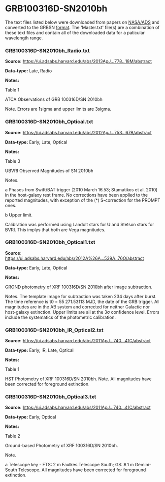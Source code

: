 # GRB100316D-SN2010bh


The text files listed below were downloaded from papers on [NASA/ADS](https://ui.adsabs.harvard.edu) and converted to the GRBSN [format](https://github.com/GabrielF98/GRBSNWebtool/tree/master/Webtool/static/SourceData). The 'Master.txt' file(s) are a combination of these text files and contain all of the downloaded data for a paticular wavelength range.

### GRB100316D-SN2010bh_Radio.txt


**Source:** https://ui.adsabs.harvard.edu/abs/2013ApJ...778...18M/abstract

**Data-type:** Late, Radio

**Notes:**

Table 1

ATCA Observations of GRB 100316D/SN 2010bh

Note. Errors are 1sigma and upper limits are 3sigma.

### GRB100316D-SN2010bh_Optical.txt


**Source:** https://ui.adsabs.harvard.edu/abs/2012ApJ...753...67B/abstract

**Data-type:** Early, Late, Optical

**Notes:**

Table 3

UBVRI Observed Magnitudes of SN 2010bh

Notes.

a Phases from Swift/BAT trigger (2010 March 16.53; Stamatikos et al. 2010) in the host-galaxy rest frame. No corrections have been applied to the reported magnitudes, with exception of the (*) S-correction for the PROMPT ones.

b Upper limit.

Calibration was performed using Landolt stars for U and Stetson stars for BVRI. This implys that both are Vega magnitudes.

### GRB100316D-SN2010bh_Optical1.txt


**Source:** https://ui.adsabs.harvard.edu/abs/2012A%26A...539A..76O/abstract

**Data-type:** Early, Late, Optical

**Notes:**

GROND photometry of XRF 100316D/SN 2010bh after image subtraction.

Notes. The template image for subtraction was taken 234 days after burst. The time reference is t0 = 55 271.53113 MJD, the date of the GRB trigger. All magnitudes are in the AB system and corrected for neither Galactic nor host-galaxy extinction. Upper limits are all at the 3σ confidence level. Errors include the systematics of the photometric calibration.

### GRB100316D-SN2010bh_IR_Optical2.txt


**Source:** https://ui.adsabs.harvard.edu/abs/2011ApJ...740...41C/abstract

**Data-type:** Early, IR, Late, Optical

**Notes:**

Table 1

HST Photometry of XRF 100316D/SN 2010bh. Note. All magnitudes have been corrected for foreground extinction.

### GRB100316D-SN2010bh_Optical3.txt


**Source:** https://ui.adsabs.harvard.edu/abs/2011ApJ...740...41C/abstract

**Data-type:** Early, Optical

**Notes:**

Table 2

Ground-based Photometry of XRF 100316D/SN 2010bh.

Note.

a Telescope key - FTS: 2 m Faulkes Telescope South; GS: 8.1 m Gemini-South Telescope. All magnitudes have been corrected for foreground extinction.